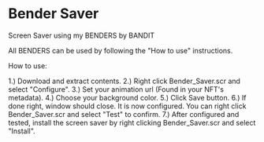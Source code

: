 # Bender Saver
Screen Saver using my BENDERS by BANDIT

All BENDERS can be used by following the "How to use" instructions.

How to use:

1.) Download and extract contents.
2.) Right click Bender_Saver.scr and select "Configure".
3.) Set your animation url (Found in your NFT's metadata).
4.) Choose your background color.
5.) Click Save button.
6.) If done right, window should close. It is now configured. You can right click Bender_Saver.scr and select "Test" to confirm.
7.) After configured and tested, install the screen saver by right clicking Bender_Saver.scr and select "Install".
